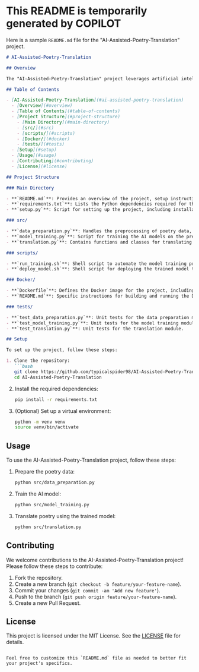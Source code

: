 This README is temporarily generated by COPILOT
===

Here is a sample `README.md` file for the "AI-Assisted-Poetry-Translation" project.

```markdown
# AI-Assisted-Poetry-Translation

## Overview

The "AI-Assisted-Poetry-Translation" project leverages artificial intelligence to translate poetry while preserving its artistic and literary qualities. This project is primarily written in Python, with support scripts in Shell and configurations in Dockerfile.

## Table of Contents

- [AI-Assisted-Poetry-Translation](#ai-assisted-poetry-translation)
  - [Overview](#overview)
  - [Table of Contents](#table-of-contents)
  - [Project Structure](#project-structure)
    - [Main Directory](#main-directory)
    - [src/](#src)
    - [scripts/](#scripts)
    - [Docker/](#docker)
    - [tests/](#tests)
  - [Setup](#setup)
  - [Usage](#usage)
  - [Contributing](#contributing)
  - [License](#license)

## Project Structure

### Main Directory

- **`README.md`**: Provides an overview of the project, setup instructions, and usage examples.
- **`requirements.txt`**: Lists the Python dependencies required for the project.
- **`setup.py`**: Script for setting up the project, including installation of dependencies.

### src/

- **`data_preparation.py`**: Handles the preprocessing of poetry data, including cleaning and formatting.
- **`model_training.py`**: Script for training the AI models on the prepared poetry data.
- **`translation.py`**: Contains functions and classes for translating poetry using the trained models.

### scripts/

- **`run_training.sh`**: Shell script to automate the model training process.
- **`deploy_model.sh`**: Shell script for deploying the trained model to a production environment.

### Docker/

- **`Dockerfile`**: Defines the Docker image for the project, including all necessary dependencies and configurations.
- **`README.md`**: Specific instructions for building and running the Docker container for the project.

### tests/

- **`test_data_preparation.py`**: Unit tests for the data preparation module.
- **`test_model_training.py`**: Unit tests for the model training module.
- **`test_translation.py`**: Unit tests for the translation module.

## Setup

To set up the project, follow these steps:

1. Clone the repository:
   ```bash
   git clone https://github.com/typicalspider98/AI-Assisted-Poetry-Translation.git
   cd AI-Assisted-Poetry-Translation
   ```

2. Install the required dependencies:
   ```bash
   pip install -r requirements.txt
   ```

3. (Optional) Set up a virtual environment:
   ```bash
   python -m venv venv
   source venv/bin/activate
   ```

## Usage

To use the AI-Assisted-Poetry-Translation project, follow these steps:

1. Prepare the poetry data:
   ```bash
   python src/data_preparation.py
   ```

2. Train the AI model:
   ```bash
   python src/model_training.py
   ```

3. Translate poetry using the trained model:
   ```bash
   python src/translation.py
   ```

## Contributing

We welcome contributions to the AI-Assisted-Poetry-Translation project! Please follow these steps to contribute:

1. Fork the repository.
2. Create a new branch (`git checkout -b feature/your-feature-name`).
3. Commit your changes (`git commit -am 'Add new feature'`).
4. Push to the branch (`git push origin feature/your-feature-name`).
5. Create a new Pull Request.

## License

This project is licensed under the MIT License. See the [LICENSE](LICENSE) file for details.
```

Feel free to customize this `README.md` file as needed to better fit your project's specifics.

